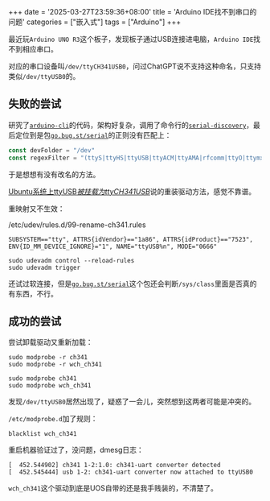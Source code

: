 +++
date = '2025-03-27T23:59:36+08:00'
title = 'Arduino IDE找不到串口的问题'
categories = ["嵌入式"]
tags = ["Arduino"]
+++

最近玩`Arduino UNO R3`这个板子，发现板子通过USB连接进电脑，`Arduino IDE`找不到相应串口。

对应的串口设备叫`/dev/ttyCH341USB0`，问过ChatGPT说不支持这种命名，只支持类似`/dev/ttyUSB0`的。

## 失败的尝试

研究了[`arduino-cli`](https://github.com/arduino/arduino-cli)的代码，架构好复杂，调用了命令行的[`serial-discovery`](https://github.com/arduino/serial-discovery)，最后定位到是包[`go.bug.st/serial`](https://github.com/bugst/go-serial)的正则没有匹配上：

```go
const devFolder = "/dev"
const regexFilter = "(ttyS|ttyHS|ttyUSB|ttyACM|ttyAMA|rfcomm|ttyO|ttymxc)[0-9]{1,3}"
```

于是想想有没有改名的方法。

[Ubuntu系统上ttyUSB*被挂载为ttyCH341USB*](https://blog.csdn.net/lue_app/article/details/134365993)说的重装驱动方法，感觉不靠谱。

重映射又不生效：

/etc/udev/rules.d/99-rename-ch341.rules

```text
SUBSYSTEM=="tty", ATTRS{idVendor}=="1a86", ATTRS{idProduct}=="7523", ENV{ID_MM_DEVICE_IGNORE}="1", NAME="ttyUSB%n", MODE="0666"
```

```shell
sudo udevadm control --reload-rules
sudo udevadm trigger
```

还试过软连接，但是[`go.bug.st/serial`](https://github.com/bugst/go-serial)这个包还会判断`/sys/class`里面是否真的有东西，不行。

## 成功的尝试

尝试卸载驱动又重新加载：

```shell
sudo modprobe -r ch341
sudo modprobe -r wch_ch341

sudo modprobe ch341
sudo modprobe wch_ch341
```

发现`/dev/ttyUSB0`居然出现了，疑惑了一会儿，突然想到这两者可能是冲突的。

`/etc/modprobe.d`加了规则：

```text
blacklist wch_ch341
```

重启机器验证过了，没问题，dmesg日志：

```text
[  452.544902] ch341 1-2:1.0: ch341-uart converter detected
[  452.545444] usb 1-2: ch341-uart converter now attached to ttyUSB0
```

`wch_ch341`这个驱动到底是UOS自带的还是我手贱装的，不清楚了。
